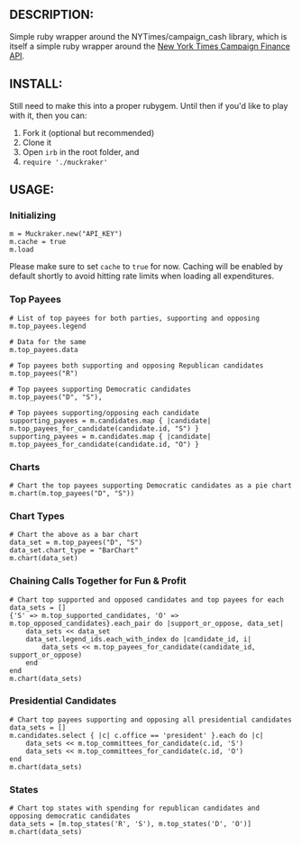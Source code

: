 ## DESCRIPTION: 

Simple ruby wrapper around the NYTimes/campaign_cash library, which is itself a simple ruby wrapper around the [New York Times Campaign Finance API](http://developer.nytimes.com/docs/read/campaign_finance_api).

## INSTALL:

Still need to make this into a proper rubygem. Until then if you'd like to play with it, then you can:

1. Fork it (optional but recommended)
2. Clone it
3. Open `irb` in the root folder, and 
4. `require './muckraker'`

## USAGE:

### Initializing

    m = Muckraker.new("API_KEY")
    m.cache = true 
    m.load
    
Please make sure to set `cache` to `true` for now. Caching will be enabled by default shortly to avoid hitting rate limits when loading all expenditures.
    
### Top Payees
    
    # List of top payees for both parties, supporting and opposing
    m.top_payees.legend

    # Data for the same
    m.top_payees.data
    
    # Top payees both supporting and opposing Republican candidates
    m.top_payees("R") 

    # Top payees supporting Democratic candidates
    m.top_payees("D", "S"), 
    
    # Top payees supporting/opposing each candidate
    supporting_payees = m.candidates.map { |candidate| m.top_payees_for_candidate(candidate.id, "S") }
    supporting_payees = m.candidates.map { |candidate| m.top_payees_for_candidate(candidate.id, "O") }


### Charts

    # Chart the top payees supporting Democratic candidates as a pie chart
    m.chart(m.top_payees("D", "S"))
    
### Chart Types

    # Chart the above as a bar chart
    data_set = m.top_payees("D", "S")
    data_set.chart_type = "BarChart"
    m.chart(data_set)
    
### Chaining Calls Together for Fun & Profit
    
    # Chart top supported and opposed candidates and top payees for each
    data_sets = []
    {'S' => m.top_supported_candidates, 'O' => m.top_opposed_candidates}.each_pair do |support_or_oppose, data_set|
        data_sets << data_set
        data_set.legend_ids.each_with_index do |candidate_id, i|
            data_sets << m.top_payees_for_candidate(candidate_id, support_or_oppose)
        end
    end
    m.chart(data_sets)

### Presidential Candidates

    # Chart top payees supporting and opposing all presidential candidates
    data_sets = []
    m.candidates.select { |c| c.office == 'president' }.each do |c|
        data_sets << m.top_committees_for_candidate(c.id, 'S')
        data_sets << m.top_committees_for_candidate(c.id, 'O')
    end
    m.chart(data_sets)

### States

    # Chart top states with spending for republican candidates and opposing democratic candidates
    data_sets = [m.top_states('R', 'S'), m.top_states('D', 'O')]
    m.chart(data_sets)

